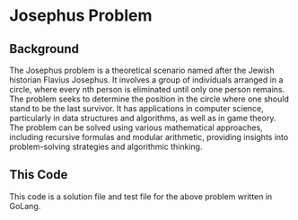 # Josephus Problem

## Background

The Josephus problem is a theoretical scenario named after the Jewish historian Flavius Josephus. It involves a group of individuals arranged in a circle, where every nth person is eliminated until only one person remains. The problem seeks to determine the position in the circle where one should stand to be the last survivor. It has applications in computer science, particularly in data structures and algorithms, as well as in game theory. The problem can be solved using various mathematical approaches, including recursive formulas and modular arithmetic, providing insights into problem-solving strategies and algorithmic thinking.

## This Code

This code is a solution file and test file for the above problem written in GoLang.